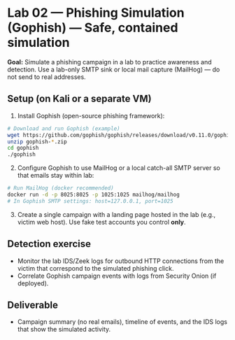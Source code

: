# Lab 02 — Phishing Simulation (Gophish) — Safe, contained simulation

**Goal:** Simulate a phishing campaign in a lab to practice awareness and detection. Use a lab-only SMTP sink or local mail capture (MailHog) — do not send to real addresses.

## Setup (on Kali or a separate VM)
1. Install Gophish (open-source phishing framework):
```bash
# Download and run Gophish (example)
wget https://github.com/gophish/gophish/releases/download/v0.11.0/gophish-v0.11.0-linux-64bit.zip
unzip gophish-*.zip
cd gophish
./gophish
```
2. Configure Gophish to use MailHog or a local catch-all SMTP server so that emails stay within lab:
```bash
# Run MailHog (docker recommended)
docker run -d -p 8025:8025 -p 1025:1025 mailhog/mailhog
# In Gophish SMTP settings: host=127.0.0.1, port=1025
```
3. Create a single campaign with a landing page hosted in the lab (e.g., victim web host). Use fake test accounts you control **only**.

## Detection exercise
- Monitor the lab IDS/Zeek logs for outbound HTTP connections from the victim that correspond to the simulated phishing click.
- Correlate Gophish campaign events with logs from Security Onion (if deployed).

## Deliverable
- Campaign summary (no real emails), timeline of events, and the IDS logs that show the simulated activity.
